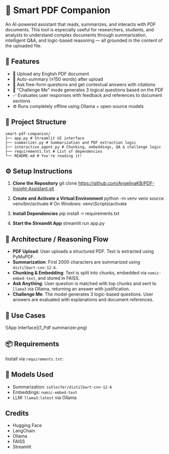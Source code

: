 # 📘 Smart PDF Companion

An AI-powered assistant that reads, summarizes, and interacts with PDF documents. This tool is especially useful for researchers, students, and analysts to understand complex documents through summarization, intelligent Q&A, and logic-based reasoning — all grounded in the content of the uploaded file.

## 🚀 Features

- 📄 Upload any English PDF document  
- 📝 Auto-summary (≤150 words) after upload  
- 💬 Ask free-form questions and get contextual answers with citations  
- 🧠 "Challenge Me" mode generates 3 logical questions based on the PDF  
- ✅ Evaluates user responses with feedback and references to document sections  
- ⚙️ Runs completely offline using Ollama + open-source models  

## 📁 Project Structure
```
smart-pdf-companion/
├── app.py # Streamlit UI interface
├── summarizer.py # Summarization and PDF extraction logic
├── interactive_agent.py # Chunking, embeddings, QA & challenge logic
├── requirements.txt # List of dependencies
└── README.md # You're reading it!
```
## ⚙️ Setup Instructions

1. **Clone the Repository**
git clone https://github.com/AngelinaKB/PDF-Insight-Assistant.git

2. **Create and Activate a Virtual Environment**
python -m venv venv
source venv/bin/activate # On Windows: venv\Scripts\activate

3. **Install Dependencies**
pip install -r requirements.txt

4. **Start the Streamlit App**
streamlit run app.py


## 🧠 Architecture / Reasoning Flow

- **PDF Upload**: User uploads a structured PDF. Text is extracted using PyMuPDF.
- **Summarization**: First 2000 characters are summarized using `distilbart-cnn-12-6`.
- **Chunking & Embedding**: Text is split into chunks, embedded via `nomic-embed-text`, and stored in FAISS.
- **Ask Anything**: User question is matched with top chunks and sent to `llama3` via Ollama, returning an answer with justification.
- **Challenge Me**: The model generates 3 logic-based questions. User answers are evaluated with explanations and document references.

## 🧪 Use Cases

![App Interface](1_Pdf summarizer.png)


## 📦 Requirements

Install via `requirements.txt`:


## 🤖 Models Used

- Summarization: `sshleifer/distilbart-cnn-12-6`  
- Embeddings: `nomic-embed-text`  
- LLM: `llama3:latest` via Ollama  

## Credits

- Hugging Face  
- LangChain  
- Ollama  
- FAISS  
- Streamlit  



